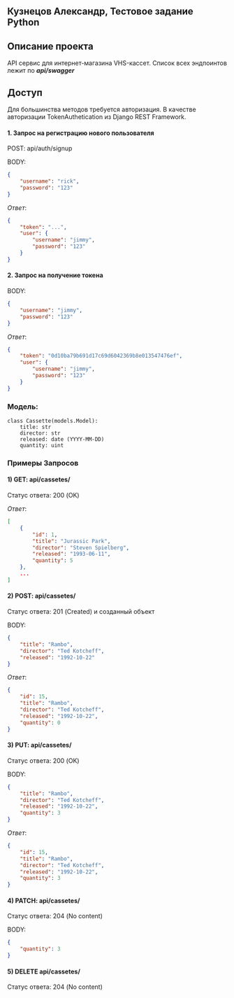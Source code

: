 ## Кузнецов Александр, Тестовое задание Python

## Описание проекта
API сервис для интернет-магазина VHS-кассет. Список всех эндпоинтов лежит по **_api/swagger_**


## Доступ

Для большинства методов требуется авторизация. В качестве авторизации TokenAuthetication из Django REST Framework.

#### 1. Запрос на регистрацию нового пользователя

POST: api/auth/signup

BODY:
```json
{
    "username": "rick",
    "password": "123"
}
```

_Ответ_:
```json
{
    "token": "...",
    "user": {
        "username": "jimmy",
        "password": "123"
    }
}
```

#### 2. Запрос на получение токена

BODY:
```json
{
    "username": "jimmy",
    "password": "123"
}
```

_Ответ_:
```json
{
    "token": "0d10ba79b691d17c69d6042369b8e013547476ef",
    "user": {
        "username": "jimmy",
        "password": "123"
    }
}
```





### Модель:
```
class Cassette(models.Model):
    title: str
    director: str
    released: date (YYYY-MM-DD)
    quantity: uint
```

### Примеры Запросов
#### 1) GET: api/cassetes/

Статус ответа: 200 (OK)

_Ответ_:

```json
[
    {
        "id": 1,
        "title": "Jurassic Park",
        "director": "Steven Spielberg",
        "released": "1993-06-11",
        "quantity": 5
    },
    ...
]
```


#### 2) POST: api/cassetes/

Статус ответа: 201 (Created) и созданный объект

BODY:
```json
{
    "title": "Rambo",
    "director": "Ted Kotcheff",
    "released": "1992-10-22"
}
```

_Ответ_:
```json
{
    "id": 15,
    "title": "Rambo",
    "director": "Ted Kotcheff",
    "released": "1992-10-22",
    "quantity": 0
}
```


#### 3) PUT: api/cassetes/<id>

Статус ответа: 200 (OK)

BODY:

```json
{
    "title": "Rambo",
    "director": "Ted Kotcheff",
    "released": "1992-10-22",
    "quantity": 3
}
```


_Ответ_:
```json
{
    "id": 15,
    "title": "Rambo",
    "director": "Ted Kotcheff",
    "released": "1992-10-22",
    "quantity": 3
}
```



#### 4) PATCH: api/cassetes/<id>

Статус ответа: 204 (No content)

BODY:
```json
{
    "quantity": 3
}
```



#### 5) DELETE api/cassetes/<id>

Статус ответа: 204 (No content)